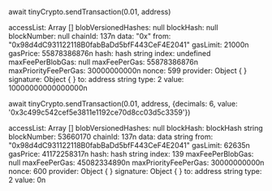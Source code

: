 await tinyCrypto.sendTransaction(0.01, address)

accessList: Array []
blobVersionedHashes: null
blockHash: null
blockNumber: null
chainId: 137n
data: "0x"
from: "0x98d4dC931122118B0fabBaDd5bfF443CeF4E2041"
gasLimit: 21000n
gasPrice: 55878386876n
hash: hash string
index: undefined
maxFeePerBlobGas: null
maxFeePerGas: 55878386876n
maxPriorityFeePerGas: 30000000000n
nonce: 599
provider: Object { }
signature: Object { }
to: address string
type: 2
value: 10000000000000000n

await tinyCrypto.sendTransaction(0.01, address, {decimals: 6, value: '0x3c499c542cef5e3811e1192ce70d8cc03d5c3359'})

accessList: Array []
blobVersionedHashes: null
blockHash: blockHash string
blockNumber: 53660170
chainId: 137n
data: data string
from: "0x98d4dC931122118B0fabBaDd5bfF443CeF4E2041"
gasLimit: 62635n
gasPrice: 41172258317n
hash: hash string
index: 139
maxFeePerBlobGas: null
maxFeePerGas: 45082334890n
maxPriorityFeePerGas: 30000000000n
nonce: 600
provider: Object { }
signature: Object { }
to: address string
type: 2
value: 0n
